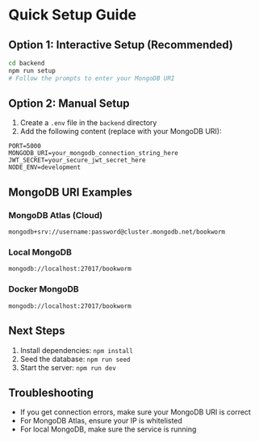 # Quick Setup Guide

## Option 1: Interactive Setup (Recommended)
```bash
cd backend
npm run setup
# Follow the prompts to enter your MongoDB URI
```

## Option 2: Manual Setup
1. Create a `.env` file in the `backend` directory
2. Add the following content (replace with your MongoDB URI):

```env
PORT=5000
MONGODB_URI=your_mongodb_connection_string_here
JWT_SECRET=your_secure_jwt_secret_here
NODE_ENV=development
```

## MongoDB URI Examples

### MongoDB Atlas (Cloud)
```
mongodb+srv://username:password@cluster.mongodb.net/bookworm
```

### Local MongoDB
```
mongodb://localhost:27017/bookworm
```

### Docker MongoDB
```
mongodb://localhost:27017/bookworm
```

## Next Steps
1. Install dependencies: `npm install`
2. Seed the database: `npm run seed`
3. Start the server: `npm run dev`

## Troubleshooting
- If you get connection errors, make sure your MongoDB URI is correct
- For MongoDB Atlas, ensure your IP is whitelisted
- For local MongoDB, make sure the service is running 